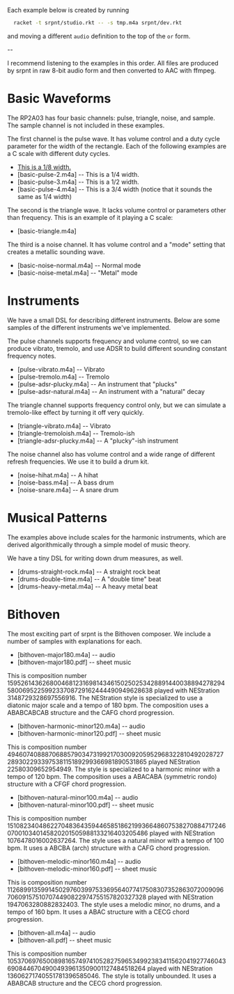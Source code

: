 Each example below is created by running

```sh
  racket -t srpnt/studio.rkt -- -s tmp.m4a srpnt/dev.rkt
```

and moving a different `audio` definition to the top of the `or` form.

--

I recommend listening to the examples in this order. All files are
produced by srpnt in raw 8-bit audio form and then converted to AAC
with ffmpeg.

# Basic Waveforms

The RP2A03 has four basic channels: pulse, triangle, noise, and
sample. The sample channel is not included in these examples.

The first channel is the pulse wave. It has volume control and a
duty cycle parameter for the width of the rectangle. Each of the
following examples are a C scale with different duty cycles.

* [This is a 1/8 width.](basic-pulse-1.m4a)
* [basic-pulse-2.m4a] -- This is a 1/4 width.
* [basic-pulse-3.m4a] -- This is a 1/2 width.
* [basic-pulse-4.m4a] -- This is a 3/4 width (notice that it sounds the
same as 1/4 width)

The second is the triangle wave. It lacks volume control or parameters
other than frequency. This is an example of it playing a C scale:

* [basic-triangle.m4a]

The third is a noise channel. It has volume control and a "mode"
setting that creates a metallic sounding wave.

* [basic-noise-normal.m4a] -- Normal mode
* [basic-noise-metal.m4a] -- "Metal" mode

# Instruments

We have a small DSL for describing different instruments. Below are
some samples of the different instruments we've implemented.

The pulse channels supports frequency and volume control, so we can
produce vibrato, tremolo, and use ADSR to build different sounding
constant frequency notes.

* [pulse-vibrato.m4a] -- Vibrato
* [pulse-tremolo.m4a] -- Tremolo
* [pulse-adsr-plucky.m4a] -- An instrument that "plucks"
* [pulse-adsr-natural.m4a] -- An instrument with a "natural" decay

The triangle channel supports frequency control only, but we can
simulate a tremolo-like effect by turning it off very quickly.

* [triangle-vibrato.m4a] -- Vibrato
* [triangle-tremoloish.m4a] -- Tremolo-ish
* [triangle-adsr-plucky.m4a] -- A "plucky"-ish instrument

The noise channel also has volume control and a wide range of
different refresh frequencies. We use it to build a drum kit.

* [noise-hihat.m4a] -- A hihat
* [noise-bass.m4a] -- A bass drum
* [noise-snare.m4a] -- A snare drum

# Musical Patterns

The examples above include scales for the harmonic instruments, which
are derived algorithmically through a simple model of music theory.

We have a tiny DSL for writing down drum measures, as well.

* [drums-straight-rock.m4a] -- A straight rock beat
* [drums-double-time.m4a] -- A "double time" beat
* [drums-heavy-metal.m4a] -- A heavy metal beat

# Bithoven

The most exciting part of srpnt is the Bithoven composer. We include a
number of samples with explanations for each.

* [bithoven-major180.m4a] -- audio
* [bithoven-major180.pdf] -- sheet music

This is composition number
159526143626800468123169814346150250253428891440038894278294580069522599233708729162444490949628638
played with NEStration 3148729328697556916. The NEStration style is
specialized to use a diatonic major scale and a tempo of 180 bpm. The
composition uses a ABABCABCAB structure and the CAFG chord
progression.

* [bithoven-harmonic-minor120.m4a] -- audio
* [bithoven-harmonic-minor120.pdf] -- sheet music

This is composition number
49460740888706885790347319921703009205952968322810492028727289302293397538115189299366981890531865
played NEStration 22580309652954949. The style is specialized to a
harmonic minor with a tempo of 120 bpm. The composition uses a ABACABA
(symmetric rondo) structure with a CFGF chord progression.

* [bithoven-natural-minor100.m4a] -- audio
* [bithoven-natural-minor100.pdf] -- sheet music

This is composition number
151082340486227048364359446585186219936648607538270884717246070010340145820201505988133216403205486
played with NEStration 1076478016002637264. The style uses a natural
minor with a tempo of 100 bpm. It uses a ABCBA (arch) structure with a
CAFG chord progression.

* [bithoven-melodic-minor160.m4a] -- audio
* [bithoven-melodic-minor160.pdf] -- sheet music

This is composition number
112689913599145029760399753369564077417508307352863072009096706091575107074490822974755157820327328
played with NEStration 1947063280882832403. The style uses a melodic
minor, no drums, and a tempo of 160 bpm. It uses a ABAC structure with
a CECG chord progression.

* [bithoven-all.m4a] -- audio
* [bithoven-all.pdf] -- sheet music

This is composition number
105370697650089816574974105282759653499238341156204192774604369084467049004939613509001127484518264
played with NEStration 13606271740551781396585046. The style is
totally unbounded. It uses a ABABCAB structure and the CECG chord
progression.

